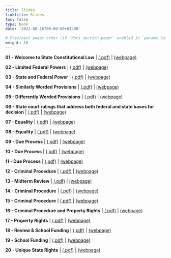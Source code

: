 ```yaml
---
title: Slides
linktitle: Slides
toc: false
type: book
date: '2022-08-16T00:00:00+01:00'

# Prev/next pager order (if `docs_section_pager` enabled in `params.toml`)
weight: 10
---
```


**01 - Welcome to State Constitutional Law** | [(.pdf)](/../../stateconlaw2024-material/slides/01-welcome.pdf) | [(webpage)](/../../stateconlaw2024-material/slides/s01-welcome)

**02 - Limited Federal Powers** | [(.pdf)](/../../stateconlaw2024-material/slides/02-federal-power.pdf) | [(webpage)](/../../stateconlaw2024-material/slides/s02-federal-power)

**03 - State and Federal Power** | [(.pdf)](/../../stateconlaw2024-material/slides/03-fed-state-power.pdf) | [(webpage)](/../../stateconlaw2024-material/slides/s03-fed-state-power)

**04 - Similarly Worded Provisions** | [(.pdf)](/../../stateconlaw2024-material/slides/04-interp.pdf) | [(webpage)](/../../stateconlaw2024-material/slides/s04-interp)

**05 - Differently Worded Provisions** | [(.pdf)](/../../stateconlaw2024-material/slides/05-interp.pdf) | [(webpage)](/../../stateconlaw2024-material/slides/s05-interp)

**06 - State court rulings that address both federal and state bases for decision** | [(.pdf)](/../../stateconlaw2024-material/slides/06-interp.pdf) | [(webpage)](/../../stateconlaw2024-material/slides/s06-interp)

**07 - Equality** | [(.pdf)](/../../stateconlaw2024-material/slides/07-equality.pdf) | [(webpage)](/../../stateconlaw2024-material/slides/s07-equality)

**08 - Equality** | [(.pdf)](/../../stateconlaw2024-material/slides/08-equality.pdf) | [(webpage)](/../../stateconlaw2024-material/slides/s08-equality)

**09 - Due Process** | [(.pdf)](/../../stateconlaw2024-material/slides/09-due-process.pdf) | [(webpage)](/../../stateconlaw2024-material/slides/s09-due-process)

**10 - Due Process** | [(.pdf)](/../../stateconlaw2024-material/slides/10-due-process.pdf) | [(webpage)](/../../stateconlaw2024-material/slides/s10-due-process)

**11 - Due Process** | [(.pdf)](/../../stateconlaw2024-material/slides/11-due-process.pdf) | [(webpage)](/../../stateconlaw2024-material/slides/s11-due-process)

**12 - Criminal Procedure** | [(.pdf)](/../../stateconlaw2024-material/slides/12-crim-pro.pdf) | [(webpage)](/../../stateconlaw2024-material/slides/s12-crim-pro)

**13 - Midterm Review** | [(.pdf)](/../../stateconlaw2024-material/slides/13-review.pdf) | [(webpage)](/../../stateconlaw2024-material/slides/s13-review)

**14 - Criminal Procedure** | [(.pdf)](/../../stateconlaw2024-material/slides/14-crim-pro.pdf) | [(webpage)](/../../stateconlaw2024-material/slides/s14-crim-pro)

**15 - Criminal Procedure** | [(.pdf)](/../../stateconlaw2024-material/slides/15-crim-pro.pdf) | [(webpage)](/../../stateconlaw2024-material/slides/s15-crim-pro)

**16 - Criminal Procedure and Property Rights** | [(.pdf)](/../../stateconlaw2024-material/slides/16-property.pdf) | [(webpage)](/../../stateconlaw2024-material/slides/s16-property)

**17 - Property Rights** | [(.pdf)](/../../stateconlaw2024-material/slides/17-property.pdf) | [(webpage)](/../../stateconlaw2024-material/slides/s17-property)

**18 - Review & School Funding** | [(.pdf)](/../../stateconlaw2024-material/slides/18-school.pdf) | [(webpage)](/../../stateconlaw2024-material/slides/s18-school)

**19 - School Funding** | [(.pdf)](/../../stateconlaw2024-material/slides/19-school.pdf) | [(webpage)](/../../stateconlaw2024-material/slides/s19-school)

**20 - Unique State Rights** | [(.pdf)](/../../stateconlaw2024-material/slides/20-unique.pdf) | [(webpage)](/../../stateconlaw2024-material/slides/s20-unique)